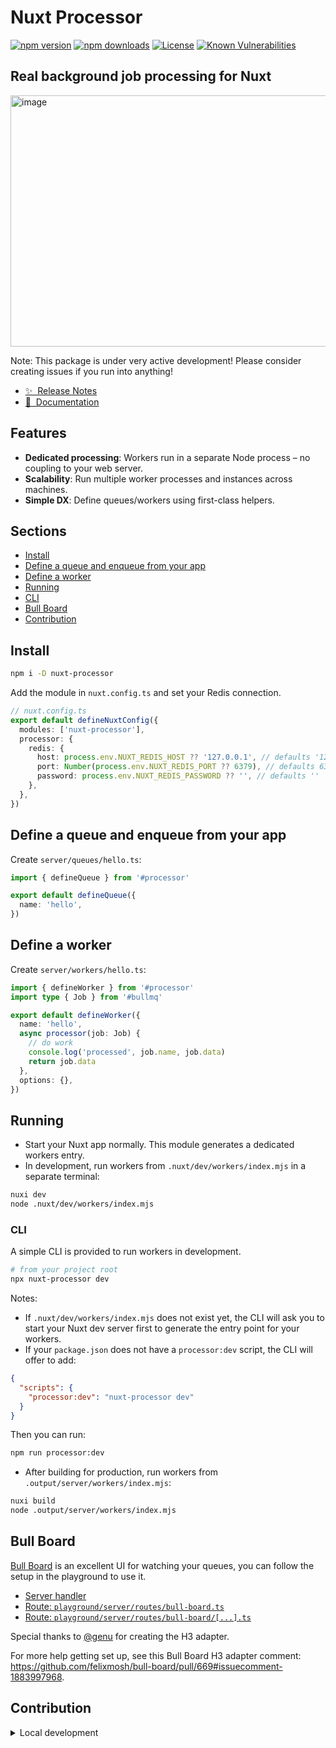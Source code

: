 # Nuxt Processor

[![npm version][npm-version-src]][npm-version-href]
[![npm downloads][npm-downloads-src]][npm-downloads-href]
[![License][license-src]][license-href]
[![Known Vulnerabilities](https://snyk.io/test/github/aidanhibbard/nuxt-processor/badge.svg)](https://snyk.io/test/github/aidanhibbard/nuxt-processor)

## Real background job processing for Nuxt

<img width="752" height="402" alt="image" src="https://github.com/user-attachments/assets/9190d8e1-8a46-4b49-be5a-20f0a49fc8fe" />


Note: This package is under very active development! Please consider creating issues if you run into anything!

- [✨ &nbsp;Release Notes](/CHANGELOG.md)
- [📖 &nbsp;Documentation](https://aidanhibbard.github.io/nuxt-processor/)

## Features

- **Dedicated processing**: Workers run in a separate Node process – no coupling to your web server.
- **Scalability**: Run multiple worker processes and instances across machines.
- **Simple DX**: Define queues/workers using first-class helpers.

## Sections

- [Install](#install)
- [Define a queue and enqueue from your app](#define-a-queue-and-enqueue-from-your-app)
- [Define a worker](#define-a-worker)
- [Running](#running)
- [CLI](#cli)
- [Bull Board](#bull-board)
- [Contribution](#contribution)

## Install

```bash
npm i -D nuxt-processor
```

Add the module in `nuxt.config.ts` and set your Redis connection.

```ts
// nuxt.config.ts
export default defineNuxtConfig({
  modules: ['nuxt-processor'],
  processor: {
    redis: {
      host: process.env.NUXT_REDIS_HOST ?? '127.0.0.1', // defaults '127.0.0.1'
      port: Number(process.env.NUXT_REDIS_PORT ?? 6379), // defaults 6379
      password: process.env.NUXT_REDIS_PASSWORD ?? '', // defaults ''
    },
  },
})
```

## Define a queue and enqueue from your app

Create `server/queues/hello.ts`:

```ts
import { defineQueue } from '#processor'

export default defineQueue({
  name: 'hello',
})
```

## Define a worker

Create `server/workers/hello.ts`:

```ts
import { defineWorker } from '#processor'
import type { Job } from '#bullmq'

export default defineWorker({
  name: 'hello',
  async processor(job: Job) {
    // do work
    console.log('processed', job.name, job.data)
    return job.data
  },
  options: {},
})
```

## Running

- Start your Nuxt app normally. This module generates a dedicated workers entry.
- In development, run workers from `.nuxt/dev/workers/index.mjs` in a separate terminal:

```bash
nuxi dev
node .nuxt/dev/workers/index.mjs
```

### CLI

A simple CLI is provided to run workers in development.

```bash
# from your project root
npx nuxt-processor dev
```

Notes:
- If `.nuxt/dev/workers/index.mjs` does not exist yet, the CLI will ask you to start your Nuxt dev server first to generate the entry point for your workers.
- If your `package.json` does not have a `processor:dev` script, the CLI will offer to add:

```json
{
  "scripts": {
    "processor:dev": "nuxt-processor dev"
  }
}
```

Then you can run:

```bash
npm run processor:dev
```

- After building for production, run workers from `.output/server/workers/index.mjs`:

```bash
nuxi build
node .output/server/workers/index.mjs
```

## Bull Board

[Bull Board](https://github.com/felixmosh/bull-board) is an excellent UI for watching your queues, you can follow the setup in the playground to use it.

- [Server handler](./playground/server/handlers/bull-board.ts)
- [Route: `playground/server/routes/bull-board.ts`](./playground/server/routes/bull-board.ts)
- [Route: `playground/server/routes/bull-board/[...].ts`](./playground/server/routes/bull-board/%5B...%5D.ts)

Special thanks to [@genu](https://github.com/genu) for creating the H3 adapter.

For more help getting set up, see this Bull Board H3 adapter comment: <https://github.com/felixmosh/bull-board/pull/669#issuecomment-1883997968>.

## Contribution

<details>
  <summary>Local development</summary>
  
  ```bash
  # Install dependencies
  npm install
  
  # Generate type stubs
  npm run dev:prepare
  
  # Develop with the playground
  npm run dev
  
  # Build the playground
  npm run dev:build
  
  # Run ESLint
  npm run lint
  
  # Run Vitest
  npm run test
  npm run test:watch
  
  # Release new version
  npm run release
  ```

</details>


<!-- Badges -->
[npm-version-src]: https://img.shields.io/npm/v/nuxt-processor/latest.svg?style=flat&colorA=020420&colorB=00DC82
[npm-version-href]: https://npmjs.com/package/nuxt-processor

[npm-downloads-src]: https://img.shields.io/npm/dm/nuxt-processor.svg?style=flat&colorA=020420&colorB=00DC82
[npm-downloads-href]: https://npm.chart.dev/nuxt-processor

[license-src]: https://img.shields.io/npm/l/nuxt-processor.svg?style=flat&colorA=020420&colorB=00DC82
[license-href]: https://npmjs.com/package/nuxt-processor

